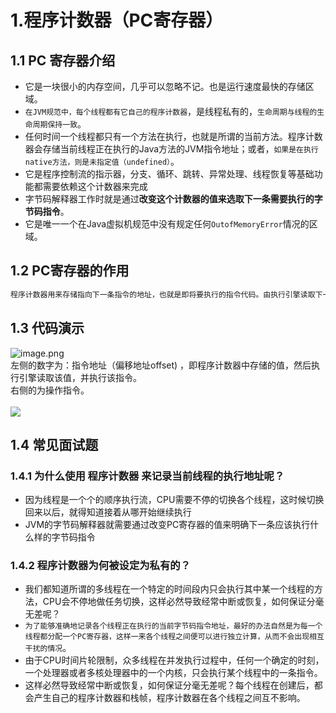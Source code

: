 <a name="Jllm2"></a>
# 1.程序计数器（PC寄存器）
<a name="1BR2Q"></a>
## 1.1 PC 寄存器介绍

- 它是一块很小的内存空间，几乎可以忽略不记。也是运行速度最快的存储区域。
- `在JVM规范中，每个线程都有它自己的程序计数器`，是线程私有的，`生命周期与线程的生命周期保持一致`。
- 任何时间一个线程都只有一个方法在执行，也就是所谓的当前方法。程序计数器会存储当前线程正在执行的Java方法的JVM指令地址；或者，`如果是在执行native方法，则是未指定值（undefined）`。
- 它是程序控制流的指示器，分支、循环、跳转、异常处理、线程恢复等基础功能都需要依赖这个计数器来完成
- 字节码解释器工作时就是通过**改变这个计数器的值来选取下一条需要执行的字节码指令**。
- 它是唯一一个在Java虚拟机规范中没有规定任何`OutofMemoryError`情况的区域。



<a name="o64Xs"></a>
## 1.2 PC寄存器的作用
```cpp
程序计数器用来存储指向下一条指令的地址，也就是即将要执行的指令代码。由执行引擎读取下一条指令，并执行该指令。
```
<a name="9N7AB"></a>
## 1.3 代码演示
![image.png](https://cdn.nlark.com/yuque/0/2021/png/177460/1615091769287-0c81ff8f-62a0-4a8b-81cd-f1450a66bafb.png#align=left&display=inline&height=341&margin=%5Bobject%20Object%5D&name=image.png&originHeight=682&originWidth=1284&size=57028&status=done&style=none&width=642)<br />左侧的数字为：指令地址（偏移地址offset) ，即程序计数器中存储的值，然后执行引擎读取该值，并执行该指令。<br />右侧的为操作指令。<br />
<br />![](https://cdn.nlark.com/yuque/0/2021/png/177460/1615091887124-a8491b0b-45ef-45a9-8e3a-672311b73402.png#align=left&display=inline&height=830&margin=%5Bobject%20Object%5D&originHeight=830&originWidth=1214&size=0&status=done&style=none&width=1214)
<a name="02ed57f5"></a>
## 1.4 常见面试题
<a name="Eg725"></a>
### 1.4.1 为什么使用 程序计数器 来记录当前线程的执行地址呢？

- 因为线程是一个个的顺序执行流，CPU需要不停的切换各个线程，这时候切换回来以后，就得知道接着从哪开始继续执行
- JVM的字节码解释器就需要通过改变PC寄存器的值来明确下一条应该执行什么样的字节码指令
<a name="yGKlg"></a>
### 1.4.2 程序计数器为何被设定为私有的？

- 我们都知道所谓的多线程在一个特定的时间段内只会执行其中某一个线程的方法，CPU会不停地做任务切换，这样必然导致经常中断或恢复，如何保证分毫无差呢？
- `为了能够准确地记录各个线程正在执行的当前字节码指令地址，最好的办法自然是为每一个线程都分配一个PC寄存器，这样一来各个线程之间便可以进行独立计算，从而不会出现相互干扰的情况`。
- 由于CPU时间片轮限制，众多线程在并发执行过程中，任何一个确定的时刻，一个处理器或者多核处理器中的一个内核，只会执行某个线程中的一条指令。
- 这样必然导致经常中断或恢复，如何保证分毫无差呢？每个线程在创建后，都会产生自己的程序计数器和栈帧，程序计数器在各个线程之间互不影响。
